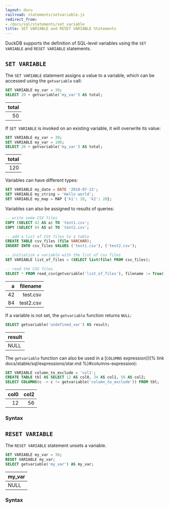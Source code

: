 ```yaml
---
layout: docu
railroad: statements/setvariable.js
redirect_from:
- /docs/sql/statements/set_variable
title: SET VARIABLE and RESET VARIABLE Statements
---
```


DuckDB supports the definition of SQL-level variables using the `SET VARIABLE` and `RESET VARIABLE` statements.

## `SET VARIABLE`

The `SET VARIABLE` statement assigns a value to a variable, which can be accessed using the `getvariable` call:

```sql
SET VARIABLE my_var = 30;
SELECT 20 + getvariable('my_var') AS total;
```

| total |
|------:|
| 50    |

If `SET VARIABLE` is invoked on an existing variable, it will overwrite its value:

```sql
SET VARIABLE my_var = 30;
SET VARIABLE my_var = 100;
SELECT 20 + getvariable('my_var') AS total;
```

| total |
|------:|
| 120   |

Variables can have different types:

```sql
SET VARIABLE my_date = DATE '2018-07-13';
SET VARIABLE my_string = 'Hello world';
SET VARIABLE my_map = MAP {'k1': 10, 'k2': 20};
```

Variables can also be assigned to results of queries:

```sql
-- write some CSV files
COPY (SELECT 42 AS a) TO 'test1.csv';
COPY (SELECT 84 AS a) TO 'test2.csv';

-- add a list of CSV files to a table
CREATE TABLE csv_files (file VARCHAR);
INSERT INTO csv_files VALUES ('test1.csv'), ('test2.csv');

-- initialize a variable with the list of csv files
SET VARIABLE list_of_files = (SELECT list(file) FROM csv_files);

-- read the CSV files
SELECT * FROM read_csv(getvariable('list_of_files'), filename := True);
```

| a    | filename    |
|-----:|------------:|
| 42   | test.csv    |
| 84   | test2.csv   |

If a variable is not set, the `getvariable` function returns `NULL`:

```sql
SELECT getvariable('undefined_var') AS result;
```

| result |
|--------|
| NULL   |

The `getvariable` function can also be used in a [`COLUMNS` expression]({% link docs/stable/sql/expressions/star.md %}#columns-expression):

```sql
SET VARIABLE column_to_exclude = 'col1';
CREATE TABLE tbl AS SELECT 12 AS col0, 34 AS col1, 56 AS col2;
SELECT COLUMNS(c -> c != getvariable('column_to_exclude')) FROM tbl;
```

| col0 | col2 |
|-----:|-----:|
| 12   | 56   |

### Syntax

<div id="rrdiagram1"></div>

## `RESET VARIABLE`

The `RESET VARIABLE` statement unsets a variable.

```sql
SET VARIABLE my_var = 30;
RESET VARIABLE my_var;
SELECT getvariable('my_var') AS my_var;
```

| my_var |
|--------|
| NULL   |

### Syntax

<div id="rrdiagram2"></div>
